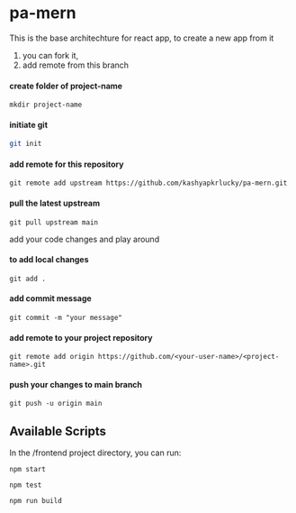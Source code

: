 # pa-mern

This is the base architechture for react app, to create a new app from it 
1. you can fork it,
2. add remote from this branch 

#### create folder of project-name
`mkdir project-name`

#### initiate git
```sh
git init
```

#### add remote for this repository
`git remote add upstream https://github.com/kashyapkrlucky/pa-mern.git`

#### pull the latest upstream
`git pull upstream main`

add your code changes and play around

#### to add local changes
`git add .`

#### add commit message
`git commit -m "your message"`

#### add remote to your project repository
`git remote add origin https://github.com/<your-user-name>/<project-name>.git`

#### push your changes to main branch
`git push -u origin main`

## Available Scripts

In the /frontend project directory, you can run:

`npm start`

`npm test`

`npm run build`

